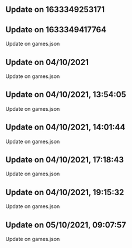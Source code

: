 ## Update on 1633349253171

## Update on 1633349417764

Update on games.json

## Update on 04/10/2021

Update on games.json

## Update on 04/10/2021, 13:54:05

Update on games.json

## Update on 04/10/2021, 14:01:44

Update on games.json

## Update on 04/10/2021, 17:18:43

Update on games.json

## Update on 04/10/2021, 19:15:32

Update on games.json

## Update on 05/10/2021, 09:07:57

Update on games.json

